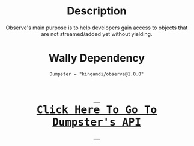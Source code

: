 <div align = center>

# Description

Observe's main purpose is to help developers gain access to objects that are not streamed/added yet without yielding.

# Wally Dependency
`Dumpster = "kinqandi/observe@1.0.0"`

# [<kbd> <br>    Click Here To Go To Dumpster's API    <br> </kbd>][KBD]

</div>

<!---------------------------------------------------------------------------->
[KBD]: https://kinqandi.github.io/Dumpster-API/
[Button Shield]: https://img.shields.io/badge/Shield_Buttons-37a779?style=for-the-badge